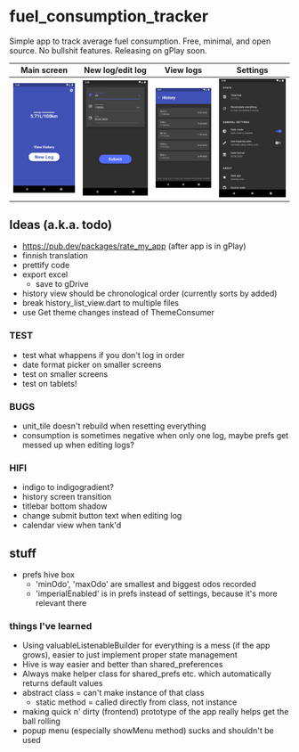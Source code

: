 # fuel_consumption_tracker

Simple app to track average fuel consumption. Free, minimal, and open source. No bullshit features. Releasing on gPlay soon.

| Main screen                       | New log/edit log                 | View logs                             | Settings                                  |
|-----------------------------------|----------------------------------|---------------------------------------|-------------------------------------------|
| ![Main screen](/scrnsht/main.png) | ![New log](/scrnsht/new_log.png) | ![History view](/scrnsht/history.png) | ![Settings screen](/scrnsht/settings.png) |

## Ideas (a.k.a. todo)

- https://pub.dev/packages/rate_my_app (after app is in gPlay)
- finnish translation
- prettify code
- export excel
    - save to gDrive
- history view should be chronological order (currently sorts by added)
- break history_list_view.dart to multiple files
- use Get theme changes instead of ThemeConsumer


### TEST

- test what whappens if you don't log in order
- date format picker on smaller screens
- test on smaller screens
- test on tablets!


### BUGS

- unit_tile doesn't rebuild when resetting everything
- consumption is sometimes negative when only one log, maybe prefs get messed up when editing logs?


### HIFI

- indigo to indigogradient?
- history screen transition
- titlebar bottom shadow
- change submit button text when editing log
- calendar view when tank'd



## stuff

- prefs hive box
    - 'minOdo', 'maxOdo' are smallest and biggest odos recorded
    - 'imperialEnabled' is in prefs instead of settings, because it's more relevant there


### things I've learned

- Using valuableListenableBuilder for everything is a mess (if the app grows), easier to just implement proper state management
- Hive is way easier and better than shared_preferences
- Always make helper class for shared_prefs etc. which automatically returns default values
- abstract class = can't make instance of that class
    - static method = called directly from class, not instance
- making quick n' dirty (frontend) prototype of the app really helps get the ball rolling
- popup menu (especially showMenu method) sucks and shouldn't be used